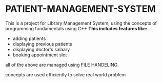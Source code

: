 # PATIENT-MANAGEMENT-SYSTEM
This is a project for Library Management System, using the concepts of programming fundamentals using C++
**This includes features like:**

- adding patients
- displaying previous patients
- displaying doctor's salaary
- booking appointment slot 

all of the above are managed using FILE HANDELING.

concepts are used efficiently to solve real world problem
